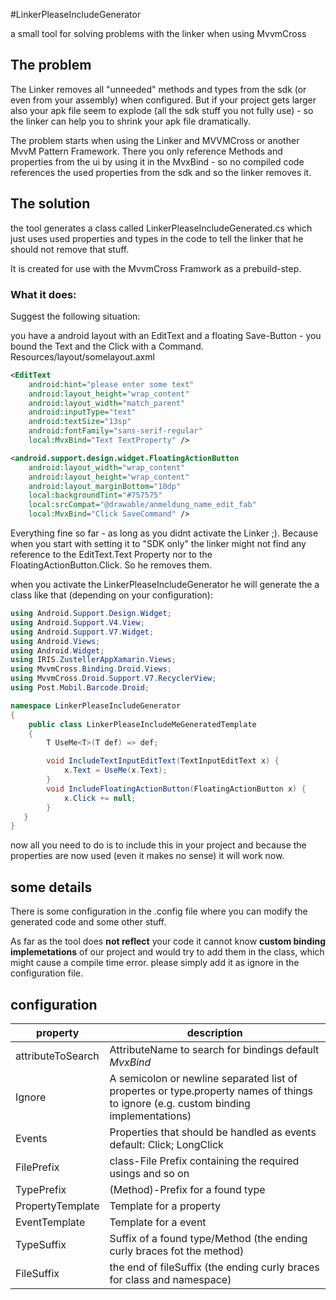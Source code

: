 #LinkerPleaseIncludeGenerator

a small tool for solving problems with the linker when using MvvmCross

## The problem

The Linker removes all "unneeded" methods and types from the sdk (or even from your assembly) when configured.
But if your project gets larger also your apk file seem to explode (all the sdk stuff you not fully use) - so the linker can help you to shrink your apk file dramatically.

The problem starts when using the Linker and MVVMCross or another MvvM Pattern Framework.
There you only reference Methods and properties from the ui by using it in the MvxBind - so no compiled code references the used properties from the sdk and so the linker removes it.


## The solution

the tool generates a class called LinkerPleaseIncludeGenerated.cs which just uses used properties and types in the code to tell the linker that he should not remove that stuff.

It is created for use with the MvvmCross Framwork as a prebuild-step.

### What it does:

Suggest the following situation:

you have a android layout with an EditText and a floating Save-Button - you bound the Text and the Click with a Command.
Resources/layout/somelayout.axml
```xml
<EditText
    android:hint="please enter some text"
    android:layout_height="wrap_content"
    android:layout_width="match_parent"
    android:inputType="text"
    android:textSize="13sp"
    android:fontFamily="sans-serif-regular"
    local:MvxBind="Text TextProperty" />

<android.support.design.widget.FloatingActionButton
    android:layout_width="wrap_content"
    android:layout_height="wrap_content"
    android:layout_marginBottom="10dp"
    local:backgroundTint="#757575"
    local:srcCompat="@drawable/anmeldung_name_edit_fab"
    local:MvxBind="Click SaveCommand" />
``` 

Everything fine so far - as long as you didnt activate the Linker ;).
Because when you start with setting it to "SDK only" the linker might not find any reference to the EditText.Text Property nor to the 
FloatingActionButton.Click. So he removes them.

when you activate the LinkerPleaseIncludeGenerator he will generate the a class like that (depending on your configuration):

```csharp
using Android.Support.Design.Widget;
using Android.Support.V4.View;
using Android.Support.V7.Widget;
using Android.Views;
using Android.Widget;
using IRIS.ZustellerAppXamarin.Views;
using MvvmCross.Binding.Droid.Views;
using MvvmCross.Droid.Support.V7.RecyclerView;
using Post.Mobil.Barcode.Droid;

namespace LinkerPleaseIncludeGenerator
{
    public class LinkerPleaseIncludeMeGeneratedTemplate
    {
        T UseMe<T>(T def) => def;

        void IncludeTextInputEditText(TextInputEditText x) {
            x.Text = UseMe(x.Text);
        }
        void IncludeFloatingActionButton(FloatingActionButton x) {
            x.Click += null;
        }
   }
}
```

now all you need to do is to include this in your project and because the properties are now used (even it makes no sense) it will work now.

## some details

There is some configuration in the .config file where you can modify the generated code and some other stuff.

As far as the tool does **not reflect** your code it cannot know **custom binding implemetations** of our project and would try to add them in the class, which might cause a compile time error.
please simply add it as ignore in the configuration file.

## configuration

| property | description |
| --- | --- |
| attributeToSearch | AttributeName to search for bindings default *MvxBind*
| Ignore | A semicolon or newline separated list of propertes or type.property names of things to ignore (e.g. custom binding implementations)
| Events | Properties that should be handled as events default: Click; LongClick
| FilePrefix | class-File Prefix containing the required usings and so on
| TypePrefix | (Method)-Prefix for a found type 
| PropertyTemplate | Template for a property
| EventTemplate | Template for a event
| TypeSuffix | Suffix of a found type/Method (the ending curly braces fot the method)
| FileSuffix | the end of fileSuffix (the ending curly braces for class and namespace)

